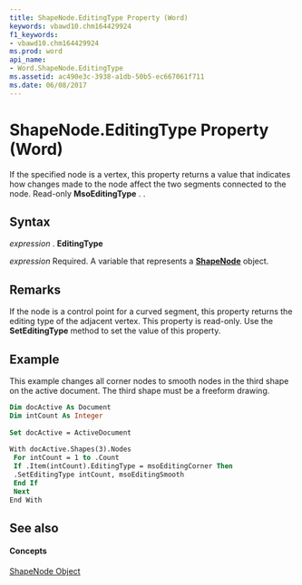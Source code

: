 ```yaml
---
title: ShapeNode.EditingType Property (Word)
keywords: vbawd10.chm164429924
f1_keywords:
- vbawd10.chm164429924
ms.prod: word
api_name:
- Word.ShapeNode.EditingType
ms.assetid: ac490e3c-3938-a1db-50b5-ec667061f711
ms.date: 06/08/2017
---
```



# ShapeNode.EditingType Property (Word)

If the specified node is a vertex, this property returns a value that indicates how changes made to the node affect the two segments connected to the node. Read-only  **MsoEditingType** . .


## Syntax

 _expression_ . **EditingType**

 _expression_ Required. A variable that represents a **[ShapeNode](shapenode-object-word.md)** object.


## Remarks

If the node is a control point for a curved segment, this property returns the editing type of the adjacent vertex. This property is read-only. Use the  **SetEditingType** method to set the value of this property.


## Example

This example changes all corner nodes to smooth nodes in the third shape on the active document. The third shape must be a freeform drawing.


```vb
Dim docActive As Document 
Dim intCount As Integer 
 
Set docActive = ActiveDocument 
 
With docActive.Shapes(3).Nodes 
 For intCount = 1 to .Count 
 If .Item(intCount).EditingType = msoEditingCorner Then 
 .SetEditingType intCount, msoEditingSmooth 
 End If 
 Next 
End With
```


## See also


#### Concepts


[ShapeNode Object](shapenode-object-word.md)

